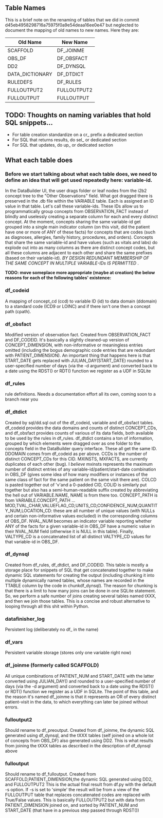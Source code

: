 ## Table Names 
This is a brief note on the renaming of tables that we did in commit d45eb4958298716a75975f0a9e54deaa16ee0e47 but neglected to document the mapping of old names to new names. Here they are:

| Old Name | New Name |
|----------|----------|
|SCAFFOLD  |DF_JOINME |
|OBS_DF    |DF_OBSFACT|
|DD2       |DF_DYNSQL |
|DATA_DICTIONARY|DF_DTDICT|
|RULEDEFS  |DF_RULES  |
|FULLOUTPUT2|FULLOUTPUT2|
|FULLOUTPUT|FULLOUTPUT|

## TODO: Thoughts on naming variables that hold SQL snippets...
* For table creation standardize on a cr_ prefix a dedicated section
* For SQL that returns results, do sel_ or dedicated section
* For SQL that updates, do up_ or dedicated section


## What each table does

### Before we start talking about what each table does, we need to define an idea that will get used repeatedly here: variable-id. 
In the DataBuilder UI, the user drags folder or leaf nodes from the i2b2 concept tree to the "Other Observations" field. What got dragged there is preserved in the .db file within the VARIABLE table. Each is assigned an ID value in that table. Let's call these variable-ids. These IDs allow us to programmatically group concepts from OBSERVATION_FACT instead of blindly and uselessly creating a separate column for each and every distinct concept. At the moment, concepts sharing the same variable-id get grouped into a single main indicator column (on this visit, did the patient have one or more of ANY of these facts) for concepts that are codes (such as diagnoses, allergies, family history, procedures, and orders). Concepts that share the same variable-id and have values (such as vitals and labs) do explode out into as many columns as there are distinct concept codes, but all these columns are adjacent to each other and share the same prefixes (based on their variable-id). *BY DESIGN REDUNDANT MEMBERSHIP OF THE SAME CONCEPT IN MULTIPLE VARIABLE-IDs IS PERMITTED* .

**TODO: move someplace more appropriate (maybe at creation) the below reasons for each of the following tables' existence:**

### df_codeid
A mapping of concept_cd (ccd) to variable ID (id) to data domain (ddomain) to a standard code (ICD9 or LOINC) and if there isn't one then a concept path (cpath).

### df_obsfact
Modified version of observation fact. Created from OBSERVATION_FACT and DF_CODEID. It's basically a slightly cleaned-up version of CONCEPT_DIMENSION, with non-informative or meaningless entries omitted (including the bogus demographic code entries that are redundant with PATIENT_DIMENSION). An important thing that happens here is that START_DATE gets replaced with JULIAN_DAY(START_DATE) rounded to a user-specified number of days (via the -d argument) and converted back to a date using the RDST() or RDT() function we register as a UDF in SQLite

### df_rules
rule definitions. Needs a documentation effort all its own, coming soon to a branch near you

### df_dtdict
Created by sql/dd.sql out of the df_codeid, variable and df_obsfact tables. df_codeid provides the data domains and counts of distinct CONCEPT_CDs, and df_obsfact provides counts of various of its data fields, both available to be used by the rules in df_rules. df_dtdict contains a ton of information, grouped by which elements were dragged over as one folder to the concepts field in the DataBuilder query interface. These all get the same ID. DDOMAIN comes from df_codeid as per above. CCDs is the number of distinct CONCEPT_CDs for this CID.  MXINSTS, MXFACTS, are currently duplicates of each other (bug). I _believe_ mxinsts represents the maximum number of distinct entries of any variable-id/patient/start-date combination in OBS_DF (gives some idea of how many modifiers or instances of the same class of fact for the same patient on the same visit there are). COLCD is pasted together out of 'v'and a 0-padded CID, COLID is similarly put together but also has a semi-human-readable suffix created by abbreviating the hell out of VARIABLE.NAME, NAME is from there too. CONCEPT_PATH is from VARIABLE.CONCEPT_PATH ... MOD,TVAL_CHAR,VALUEFLAG_CD,UNITS_CD,CONFIDENCE_NUM,QUANTITY_NUM,LOCATION_CD: these are all number of unique values (with NULLs and certain non-informative values excluded) in the corresponding columns of OBS_DF. NVAL_NUM becomes an indicator variable reporting whether ANY of the facts for a given variable-id in OBS_DF have a numeric value in their NVAL_NUM field (otherwise it is NULL in this table). Finally, VALTYPE_CD is a concatenated list of all distinct VALTYPE_CD values for that variable-id in OBS_DF.

### df_dynsql
Created from df_rules, df_dtdict, and DF_CODEID. This table is mostly a storage place for snippets of SQL that get concatenated together to make dynamic SQL statements for creating the output (including chunking it into multiple dynamically named tables, whose names are recorded in the TTABLE column by the code in chunkdf_dynsql). The reason for chunking is that there is a limit to how many joins can be done in one SQLite statement. So, we perform a safe number of joins creating several tables named tXXX, and then we join those tables. This is a concise and robust alternative to looping through all this shit within Python.

### datafinisher_log
Persistent log (deliberately no df_ in the name)

### df_vars
Persistent variable storage (stores only one variable right now)

### df_joinme (formerly called SCAFFOLD)
All unique combinations of PATIENT_NUM and START_DATE with the latter converted using JULIAN_DAY() and rounded to a user-specified number of days (via the -d argument) and converted back to a date using the RDST() or RDT() function we register as a UDF in SQLite. The point of this table, and the reason it's named df_joinme is that it represents an OR of every distinct patient-visit in the data, to which everything can later be joined without errors.

### fulloutput2
Should rename to df_preoutput. Created from df_joinme, the dynamic SQL generated using df_dynsql, and the tXXX tables (self joined on a whole lot of concepts from OBS_DF) also generated using DD2. This is what results from joining the tXXX tables as described in the description of df_dynsql above 

### fulloutput
Should rename to df_fulloutput. Created from SCAFFOLD,PATIENT_DIMENSION,the dynamic SQL generated using DD2, and FULLOUTPUT2
This is the actual final result from df.py with the default -s option. If -s is set to 'simple' the result will be from a view of the FULLOUTPUT table that replaces concatenated codes are replaced with True/False values. This is basically FULLOUTPUT2 but with data from PATIENT_DIMENSION joined on, and sorted by PATIENT_NUM and START_DATE (that have in a previous step passed through RDST())
